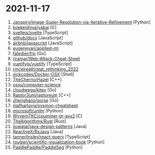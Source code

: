 # 2021-11-17

1. [Janspiry/Image-Super-Resolution-via-Iterative-Refinement](https://github.com/Janspiry/Image-Super-Resolution-via-Iterative-Refinement "Unoffical implementation about Image Super-Resolution via Iterative Refinement by Pytorch") [Python]
2. [koekeishiya/yabai](https://github.com/koekeishiya/yabai "A tiling window manager for macOS based on binary space partitioning") [C]
3. [sveltejs/svelte](https://github.com/sveltejs/svelte "Cybernetically enhanced web apps") [TypeScript]
4. [github/docs](https://github.com/github/docs "The open-source repo for docs.github.com") [JavaScript]
5. [airbnb/javascript](https://github.com/airbnb/javascript "JavaScript Style Guide") [JavaScript]
6. [eugeneyan/applied-ml](https://github.com/eugeneyan/applied-ml "📚 Papers & tech blogs by companies sharing their work on data science & machine learning in production.") 
7. [fatedier/frp](https://github.com/fatedier/frp "A fast reverse proxy to help you expose a local server behind a NAT or firewall to the internet.") [Go]
8. [riramar/Web-Attack-Cheat-Sheet](https://github.com/riramar/Web-Attack-Cheat-Sheet "Web Attack Cheat Sheet") 
9. [vuetifyjs/vuetify](https://github.com/vuetifyjs/vuetify "🐉 Material Component Framework for Vue") [TypeScript]
10. [rmcelreath/stat_rethinking_2022](https://github.com/rmcelreath/stat_rethinking_2022 "Statistical Rethinking course winter 2022") 
11. [sickcodes/Docker-OSX](https://github.com/sickcodes/Docker-OSX "Run Mac in a Docker! Run near native OSX-KVM in Docker! X11 Forwarding! CI/CD for OS X!") [Shell]
12. [TheCherno/Hazel](https://github.com/TheCherno/Hazel "Hazel Engine") [C++]
13. [ossu/computer-science](https://github.com/ossu/computer-science "🎓 Path to a free self-taught education in Computer Science!") 
14. [cloudwego/kitex](https://github.com/cloudwego/kitex "A high-performance and strong-extensibility Golang RPC framework that helps developers build microservices.") [Go]
15. [Raptor3um/raptoreum](https://github.com/Raptor3um/raptoreum "") [C++]
16. [zhenghaoz/gorse](https://github.com/zhenghaoz/gorse "An open source recommender system service written in Go") [Go]
17. [olafhartong/sysmon-cheatsheet](https://github.com/olafhartong/sysmon-cheatsheet "All sysmon event types and their fields explained") 
18. [microsoft/unilm](https://github.com/microsoft/unilm "Large-scale Self-supervised Pre-training Across Tasks, Languages, and Modalities") [Python]
19. [WyvernTKC/cpuminer-gr-avx2](https://github.com/WyvernTKC/cpuminer-gr-avx2 "Optimised Version of GR miner for RTM") [C]
20. [TheAlgorithms/Rust](https://github.com/TheAlgorithms/Rust "All Algorithms implemented in Rust") [Rust]
21. [iluwatar/java-design-patterns](https://github.com/iluwatar/java-design-patterns "Design patterns implemented in Java") [Java]
22. [ReactiveX/RxJava](https://github.com/ReactiveX/RxJava "RxJava – Reactive Extensions for the JVM – a library for composing asynchronous and event-based programs using observable sequences for the Java VM.") [Java]
23. [tannerlinsley/react-query](https://github.com/tannerlinsley/react-query "⚛️ Hooks for fetching, caching and updating asynchronous data in React") [TypeScript]
24. [rougier/scientific-visualization-book](https://github.com/rougier/scientific-visualization-book "An open access book on scientific visualization using python and matplotlib") [Python]
25. [PaddlePaddle/PaddleSeg](https://github.com/PaddlePaddle/PaddleSeg "Easy-to-use image segmentation library with awesome pre-trained model zoo, supporting wide-range of practical tasks from research to industrial applications.") [Python]
